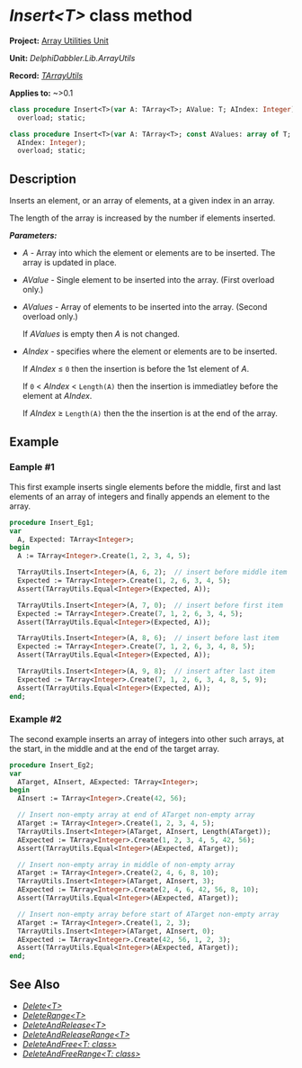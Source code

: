 # _Insert\<T\>_ class method

**Project:** [Array Utilities Unit](../API.md)

**Unit:** _DelphiDabbler.Lib.ArrayUtils_

**Record:** [_TArrayUtils_](./TArrayUtils.md)

**Applies to:** ~>0.1

```pascal
class procedure Insert<T>(var A: TArray<T>; AValue: T; AIndex: Integer);
  overload; static;

class procedure Insert<T>(var A: TArray<T>; const AValues: array of T;
  AIndex: Integer);
  overload; static;
```

## Description

Inserts an element, or an array of elements, at a given index in an array.

The length of the array is increased by the number if elements inserted.

***Parameters:***

* _A_ - Array into which the element or elements are to be inserted. The array is updated in place.

* _AValue_ - Single element to be inserted into the array. (First overload only.)

* _AValues_ - Array of elements to be inserted into the array. (Second overload only.)

    If _AValues_ is empty then _A_ is not changed.

* _AIndex_ - specifies where the element or elements are to be inserted.

    If _AIndex_ ≤ `0` then the insertion is before the 1st element of _A_.
    
    If `0` \< _AIndex_ \< `Length(A)` then the insertion is immediatley before the element at _AIndex_.

    If _AIndex_ ≥ `Length(A)` then the the insertion is at the end of the array. 

## Example

### Eample #1

This first example inserts single elements before the middle, first and last elements of an array of integers and finally appends an element to the array.

```pascal
procedure Insert_Eg1;
var
  A, Expected: TArray<Integer>;
begin
  A := TArray<Integer>.Create(1, 2, 3, 4, 5);

  TArrayUtils.Insert<Integer>(A, 6, 2);  // insert before middle item
  Expected := TArray<Integer>.Create(1, 2, 6, 3, 4, 5);
  Assert(TArrayUtils.Equal<Integer>(Expected, A));

  TArrayUtils.Insert<Integer>(A, 7, 0);  // insert before first item
  Expected := TArray<Integer>.Create(7, 1, 2, 6, 3, 4, 5);
  Assert(TArrayUtils.Equal<Integer>(Expected, A));

  TArrayUtils.Insert<Integer>(A, 8, 6);  // insert before last item
  Expected := TArray<Integer>.Create(7, 1, 2, 6, 3, 4, 8, 5);
  Assert(TArrayUtils.Equal<Integer>(Expected, A));

  TArrayUtils.Insert<Integer>(A, 9, 8);  // insert after last item
  Expected := TArray<Integer>.Create(7, 1, 2, 6, 3, 4, 8, 5, 9);
  Assert(TArrayUtils.Equal<Integer>(Expected, A));
end;
```

### Example #2

The second example inserts an array of integers into other such arrays, at the start, in the middle and at the end of the target array.

```pascal
procedure Insert_Eg2;
var
  ATarget, AInsert, AExpected: TArray<Integer>;
begin
  AInsert := TArray<Integer>.Create(42, 56);

  // Insert non-empty array at end of ATarget non-empty array
  ATarget := TArray<Integer>.Create(1, 2, 3, 4, 5);
  TArrayUtils.Insert<Integer>(ATarget, AInsert, Length(ATarget));
  AExpected := TArray<Integer>.Create(1, 2, 3, 4, 5, 42, 56);
  Assert(TArrayUtils.Equal<Integer>(AExpected, ATarget));

  // Insert non-empty array in middle of non-empty array
  ATarget := TArray<Integer>.Create(2, 4, 6, 8, 10);
  TArrayUtils.Insert<Integer>(ATarget, AInsert, 3);
  AExpected := TArray<Integer>.Create(2, 4, 6, 42, 56, 8, 10);
  Assert(TArrayUtils.Equal<Integer>(AExpected, ATarget));

  // Insert non-empty array before start of ATarget non-empty array
  ATarget := TArray<Integer>.Create(1, 2, 3);
  TArrayUtils.Insert<Integer>(ATarget, AInsert, 0);
  AExpected := TArray<Integer>.Create(42, 56, 1, 2, 3);
  Assert(TArrayUtils.Equal<Integer>(AExpected, ATarget));
end;
```

## See Also

* [_Delete\<T\>_](./TArrayUtils-Delete.md)
* [_DeleteRange\<T\>_](./TArrayUtils-DeleteRange.md)
* [_DeleteAndRelease\<T\>_](./TArrayUtils-DeleteAndRelease.md)
* [_DeleteAndReleaseRange\<T\>_](./TArrayUtils-DeleteAndReleaseRange.md)
* [_DeleteAndFree\<T: class\>_](./TArrayUtils-DeleteAndFree.md)
* [_DeleteAndFreeRange\<T: class\>_](./TArrayUtils-DeleteAndFreeRange.md)
